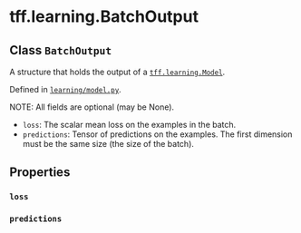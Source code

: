 <div itemscope itemtype="http://developers.google.com/ReferenceObject">
<meta itemprop="name" content="tff.learning.BatchOutput" />
<meta itemprop="path" content="Stable" />
<meta itemprop="property" content="loss"/>
<meta itemprop="property" content="predictions"/>
</div>

# tff.learning.BatchOutput

## Class `BatchOutput`

A structure that holds the output of a
<a href="../../tff/learning/Model.md"><code>tff.learning.Model</code></a>.

Defined in
[`learning/model.py`](http://github.com/tensorflow/federated/tree/master/tensorflow_federated/python/learning/model.py).

<!-- Placeholder for "Used in" -->

NOTE: All fields are optional (may be None).

-   `loss`: The scalar mean loss on the examples in the batch.
-   `predictions`: Tensor of predictions on the examples. The first dimension
    must be the same size (the size of the batch).

## Properties

<h3 id="loss"><code>loss</code></h3>

<h3 id="predictions"><code>predictions</code></h3>
